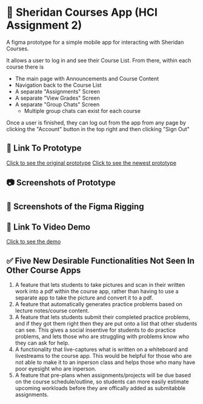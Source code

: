 # 📱 Sheridan Courses App (HCI Assignment 2)

A figma prototype for a simple mobile app for interacting with Sheridan Courses.

It allows a user to log in and see their Course List. From there, within each course there is

* The main page with Announcements and Course Content
* Navigation back to the Course List
* A separate "Assignments" Screen
* A separate "View Grades" Screen 
* A separate "Group Chats" Screen
  * Multiple group chats can exist for each course

Once a user is finished, they can log out from the app from any page by clicking the "Account" button in the top right and then clicking "Sign Out"

## 🧩 Link To Prototype

[Click to see the original prototype](https://www.figma.com/proto/jNfI3gnRVX3iZTMztRpWzq/RomanKrutikov_Assignment1?node-id=1%3A2&scaling=scale-down&page-id=0%3A1&starting-point-node-id=1%3A2)
[Click to see the newest prototype](https://www.figma.com/proto/DiHIT4mj1AGUFEqO79Ac61/RomanKrutikov_Assignment2?node-id=103%3A601&scaling=scale-down&page-id=0%3A1&starting-point-node-id=103%3A601)

## 📷 Screenshots of Prototype



## 🧩 Screenshots of the Figma Rigging



## 🎥 Link To Video Demo

[Click to see the demo](https://sheridanc-my.sharepoint.com/:v:/g/personal/krutikov_shernet_sheridancollege_ca/ERNOccY-F-hHkrtBZ_u5-jABAH5YSYU71v08fuYoRCQpPA )

## ✅ Five New Desirable Functionalities Not Seen In Other Course Apps

1. A feature that lets students to take pictures and scan in their written work into a pdf within the course app, rather than having to use a separate app to take the picture and convert it to a pdf.
2. A feature that automatically generates practice problems based on lecture notes/course content.
3. A feature that lets students submit their completed practice problems, and if they got them right then they are put onto a list that other students can see. This gives a social insentive for students to do practice problems, and lets those who are struggling with problems know who they can ask for help.
4. A functionality that live-captures what is written on a whiteboard and livestreams to the course app. This would be helpful for those who are not able to make it to an inperson class and helps those who many have poor eyesight who are inperson.
5. A feature that pre-plans when assignments/projects will be due based on the course schedule/outline, so students can more easily estimate upcoming workloads before they are offically added as submitabble assignments.
